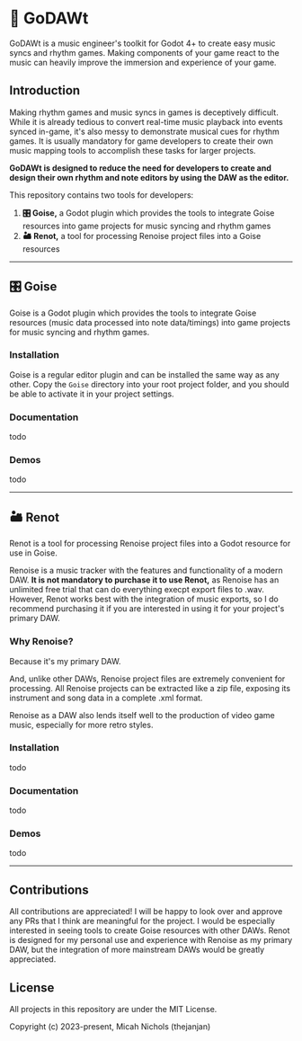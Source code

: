 # 🎹 GoDAWt  
GoDAWt is a music engineer's toolkit for Godot 4+ to create easy music syncs and rhythm games.
Making components of your game react to the music can heavily improve the immersion and experience of your game. 

## Introduction

Making rhythm games and music syncs in games is deceptively difficult.
While it is already tedious to convert real-time music playback into events synced in-game,
it's also messy to demonstrate musical cues for rhythm games.
It is usually mandatory for game developers to create their own music mapping tools
to accomplish these tasks for larger projects.

**GoDAWt is designed to reduce the need for developers to create and design
their own rhythm and note editors by using the DAW as the editor.**   

This repository contains two tools for developers:
1. **🎛️️ Goise,** a Godot plugin which provides the tools to integrate Goise resources into game projects for music syncing and rhythm games
2. **🏜️ Renot,** a tool for processing Renoise project files into a Goise resources

---
## 🎛️ Goise

Goise is a Godot plugin which provides the tools to integrate Goise resources (music data processed into note data/timings) into game projects for music syncing and rhythm games.

### Installation

Goise is a regular editor plugin and can be installed the same way as any other.
Copy the `Goise` directory into your root project folder, and you should be able to activate it in your project settings.

### Documentation

todo

### Demos

todo

---
## 🏜 Renot

Renot is a tool for processing Renoise project files into a Godot resource for use in Goise.

Renoise is a music tracker with the features and functionality of a modern DAW.
**It is not mandatory to purchase it to use Renot,** as Renoise has an unlimited free trial that can do everything execpt export files to .wav.
However, Renot works best with the integration of music exports, so I do recommend purchasing it if you are interested in using it for your project's primary DAW. 

### Why Renoise?

Because it's my primary DAW.

And, unlike other DAWs, Renoise project files are extremely convenient for processing.
All Renoise projects can be extracted like a zip file, exposing its instrument and song data in a complete .xml format.

Renoise as a DAW also lends itself well to the production of video game music, especially for more retro styles.

### Installation

todo

### Documentation

todo

### Demos

todo

---
## Contributions

All contributions are appreciated!
I will be happy to look over and approve any PRs that I think are meaningful for the project.
I would be especially interested in seeing tools to create Goise resources with other DAWs. 
Renot is designed for my personal use and experience with Renoise as my primary DAW, but the integration of more mainstream DAWs would be greatly appreciated.

## License

All projects in this repository are under the MIT License.

Copyright (c) 2023-present, Micah Nichols (thejanjan)
